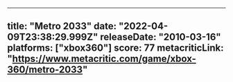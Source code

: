 
---
title: "Metro 2033"
date: "2022-04-09T23:38:29.999Z"
releaseDate: "2010-03-16"
platforms: ["xbox360"]
score: 77
metacriticLink: "https://www.metacritic.com/game/xbox-360/metro-2033"
---
